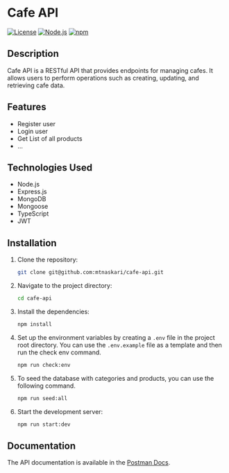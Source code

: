 # Cafe API

[![License](https://img.shields.io/badge/license-MIT-blue.svg)](https://opensource.org/licenses/MIT)
[![Node.js](https://img.shields.io/badge/node-%3E%3D%2012.0.0-brightgreen.svg)](https://nodejs.org/)
[![npm](https://img.shields.io/badge/npm-%3E%3D%206.0.0-orange.svg)](https://www.npmjs.com/)

## Description

Cafe API is a RESTful API that provides endpoints for managing cafes. It allows users to perform operations such as creating, updating, and retrieving cafe data.

## Features

- Register user
- Login user
- Get List of all products
- ...

## Technologies Used

- Node.js
- Express.js
- MongoDB
- Mongoose
- TypeScript
- JWT

## Installation

1. Clone the repository:

   ```bash
   git clone git@github.com:mtnaskari/cafe-api.git
   ```

2. Navigate to the project directory:

   ```bash
   cd cafe-api
   ```

3. Install the dependencies:

   ```bash
   npm install
   ```

4. Set up the environment variables by creating a `.env` file in the project root directory. You can use the `.env.example` file as a template and then run the check env command.

   ```bash
   npm run check:env
   ```

5. To seed the database with categories and products, you can use the following command.

   ```bash
   npm run seed:all
   ```

5. Start the development server:

   ```bash
   npm run start:dev
   ```

## Documentation

The API documentation is available in the [Postman Docs](https://elements.getpostman.com/redirect?entityId=22129578-3916c96e-a848-43f8-8de1-521ef61bec75&entityType=collection).
